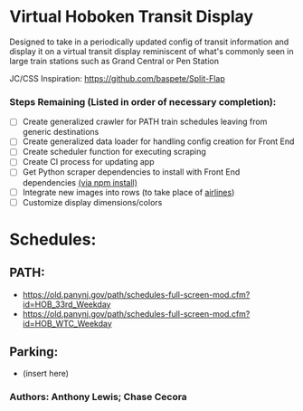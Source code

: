 # Virtual Hoboken Transit Display 
Designed to take in a periodically updated config of transit information and display it on a virtual transit display reminiscent of what's commonly seen in large train stations such as Grand Central or Pen Station

JC/CSS Inspiration: https://github.com/baspete/Split-Flap

### Steps Remaining (Listed in order of necessary completion):
- [ ] Create generalized crawler for PATH train schedules leaving from generic destinations
- [ ] Create generalized data loader for handling config creation for Front End
- [ ] Create scheduler function for executing scraping 
- [ ] Create CI process for updating app 
- [ ] Get Python scraper dependencies to install with Front End dependencies [(via npm install)](https://github.com/baspete/Split-Flap#installation)  
- [ ] Integrate new images into rows (to take place of [airlines](https://github.com/baspete/Split-Flap/tree/master/public/plugins/arrivals))
- [ ] Customize display dimensions/colors

# Schedules:
## PATH:
 - https://old.panynj.gov/path/schedules-full-screen-mod.cfm?id=HOB_33rd_Weekday
 - https://old.panynj.gov/path/schedules-full-screen-mod.cfm?id=HOB_WTC_Weekday

## Parking:
- (insert here)

### Authors: Anthony Lewis; Chase Cecora
